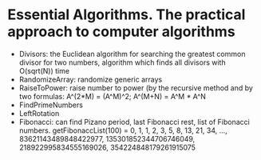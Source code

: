 # Essential Algorithms. The practical approach to computer algorithms

- Divisors: the Euclidean algorithm for searching the greatest common divisor for two numbers, algorithm which finds all divisors with O(sqrt(N)) time
- RandomizeArray: randomize generic arrays
- RaiseToPower: raise number to power (by the recursive method and by two formulas: A^(2*M) = (A^M)^2; A^(M+N) = A^M * A^N
- FindPrimeNumbers
- LeftRotation
- Fibonacci: can find Pizano period, last Fibonacci rest, list of Fibonacci numbers. getFibonaccList(100) = 0, 1, 1, 2, 3, 5, 8, 13, 21, 34, ..., 83621143489848422977, 135301852344706746049, 218922995834555169026, 354224848179261915075
